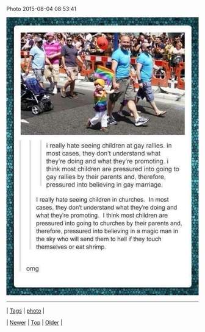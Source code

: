 <!--
title: Photo 2015-08-04 08
date: 2020-06-28T15:27:00.087Z
tags: photo
-->


Photo 2015-08-04 08:53:41

![](125831540469-0.jpg)

<!--BOTTOM-POST-NAVIGATION-->
---

| [Tags](tags.md) | [photo](tag-photo.md) |

| [Newer](125584185379.md) | [Top](index.md) | [Older](125832956731.md) |